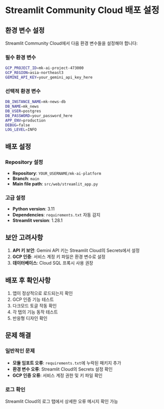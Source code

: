# Streamlit Community Cloud 배포 설정

## 환경 변수 설정

Streamlit Community Cloud에서 다음 환경 변수들을 설정해야 합니다:

### 필수 환경 변수
```bash
GCP_PROJECT_ID=mk-ai-project-473000
GCP_REGION=asia-northeast3
GEMINI_API_KEY=your_gemini_api_key_here
```

### 선택적 환경 변수
```bash
DB_INSTANCE_NAME=mk-news-db
DB_NAME=mk_news
DB_USER=postgres
DB_PASSWORD=your_password_here
APP_ENV=production
DEBUG=false
LOG_LEVEL=INFO
```

## 배포 설정

### Repository 설정
- **Repository**: `YOUR_USERNAME/mk-ai-platform`
- **Branch**: `main`
- **Main file path**: `src/web/streamlit_app.py`

### 고급 설정
- **Python version**: 3.11
- **Dependencies**: `requirements.txt` 자동 감지
- **Streamlit version**: 1.28.1

## 보안 고려사항

1. **API 키 보안**: Gemini API 키는 Streamlit Cloud의 Secrets에서 설정
2. **GCP 인증**: 서비스 계정 키 파일은 환경 변수로 설정
3. **데이터베이스**: Cloud SQL 프록시 사용 권장

## 배포 후 확인사항

1. 앱이 정상적으로 로드되는지 확인
2. GCP 인증 기능 테스트
3. 다크모드 토글 작동 확인
4. 각 탭의 기능 동작 테스트
5. 반응형 디자인 확인

## 문제 해결

### 일반적인 문제
- **모듈 임포트 오류**: `requirements.txt`에 누락된 패키지 추가
- **환경 변수 오류**: Streamlit Cloud의 Secrets 설정 확인
- **GCP 인증 오류**: 서비스 계정 권한 및 키 파일 확인

### 로그 확인
Streamlit Cloud의 로그 탭에서 상세한 오류 메시지 확인 가능
